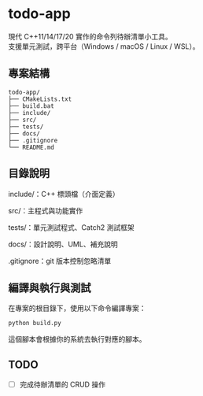 # todo-app

現代 C++11/14/17/20 實作的命令列待辦清單小工具。  
支援單元測試，跨平台（Windows / macOS / Linux / WSL）。

## 專案結構

```
todo-app/
├── CMakeLists.txt
├── build.bat
├── include/
├── src/
├── tests/
├── docs/
├── .gitignore
└── README.md
```

## 目錄說明
include/：C++ 標頭檔（介面定義）

src/：主程式與功能實作

tests/：單元測試程式、Catch2 測試框架

docs/：設計說明、UML、補充說明

.gitignore：git 版本控制忽略清單



## 編譯與執行與測試
在專案的根目錄下，使用以下命令編譯專案：
```bash
python build.py
```

這個腳本會根據你的系統去執行對應的腳本。

## TODO
- [ ] 完成待辦清單的 CRUD 操作
